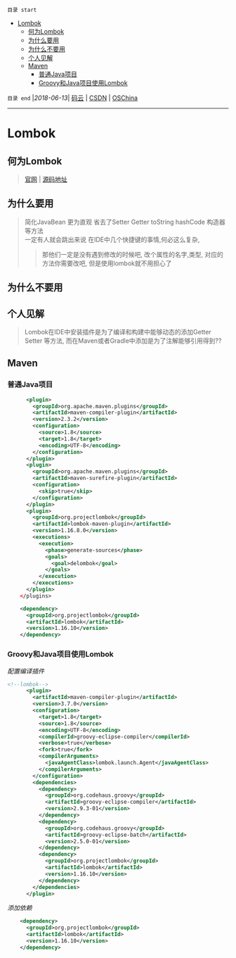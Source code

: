 `目录 start`
 
- [Lombok](#lombok)
    - [何为Lombok](#何为lombok)
    - [为什么要用](#为什么要用)
    - [为什么不要用](#为什么不要用)
    - [个人见解](#个人见解)
    - [Maven](#maven)
        - [普通Java项目](#普通java项目)
        - [Groovy和Java项目使用Lombok](#groovy和java项目使用lombok)

`目录 end` |_2018-06-13_| [码云](https://gitee.com/kcp1104) | [CSDN](http://blog.csdn.net/kcp606) | [OSChina](https://my.oschina.net/kcp1104)
****************************************
# Lombok

## 何为Lombok
> [官网](https://projectlombok.org/) | [源码地址](https://github.com/rzwitserloot/lombok)

## 为什么要用
> 简化JavaBean 更为直观 省去了Setter Getter toString hashCode 构造器等方法  
> 一定有人就会跳出来说 在IDE中几个快捷键的事情,何必这么复杂, 
>> 那他们一定是没有遇到修改的时候吧, 改个属性的名字,类型, 对应的方法你需要改吧, 但是使用lombok就不用担心了

## 为什么不要用


## 个人见解
> Lombok在IDE中安装插件是为了编译和构建中能够动态的添加Getter Setter 等方法, 而在Maven或者Gradle中添加是为了注解能够引用得到??


## Maven
### 普通Java项目
```xml
      <plugin>
        <groupId>org.apache.maven.plugins</groupId>
        <artifactId>maven-compiler-plugin</artifactId>
        <version>2.3.2</version>
        <configuration>
          <source>1.8</source>
          <target>1.8</target>
          <encoding>UTF-8</encoding>
        </configuration>
      </plugin>
      <plugin>
        <groupId>org.apache.maven.plugins</groupId>
        <artifactId>maven-surefire-plugin</artifactId>
        <configuration>
          <skip>true</skip>
        </configuration>
      </plugin>
      <plugin>
        <groupId>org.projectlombok</groupId>
        <artifactId>lombok-maven-plugin</artifactId>
        <version>1.16.8.0</version>
        <executions>
          <execution>
            <phase>generate-sources</phase>
            <goals>
              <goal>delombok</goal>
            </goals>
          </execution>
        </executions>
      </plugin>
    </plugins>
```
```xml
    <dependency>
      <groupId>org.projectlombok</groupId>
      <artifactId>lombok</artifactId>
      <version>1.16.10</version>
    </dependency>
```
### Groovy和Java项目使用Lombok

_配置编译插件_
```xml
<!--lombok-->
      <plugin>
        <artifactId>maven-compiler-plugin</artifactId>
        <version>3.7.0</version>
        <configuration>
          <target>1.8</target>
          <source>1.8</source>
          <encoding>UTF-8</encoding>
          <compilerId>groovy-eclipse-compiler</compilerId>
          <verbose>true</verbose>
          <fork>true</fork>
          <compilerArguments>
            <javaAgentClass>lombok.launch.Agent</javaAgentClass>
          </compilerArguments>
        </configuration>
        <dependencies>
          <dependency>
            <groupId>org.codehaus.groovy</groupId>
            <artifactId>groovy-eclipse-compiler</artifactId>
            <version>2.9.3-01</version>
          </dependency>
          <dependency>
            <groupId>org.codehaus.groovy</groupId>
            <artifactId>groovy-eclipse-batch</artifactId>
            <version>2.5.0-01</version>
          </dependency>
          <dependency>
            <groupId>org.projectlombok</groupId>
            <artifactId>lombok</artifactId>
            <version>1.16.10</version>
          </dependency>
        </dependencies>
      </plugin>
```
_添加依赖_
```xml
    <dependency>
      <groupId>org.projectlombok</groupId>
      <artifactId>lombok</artifactId>
      <version>1.16.10</version>
    </dependency>
```